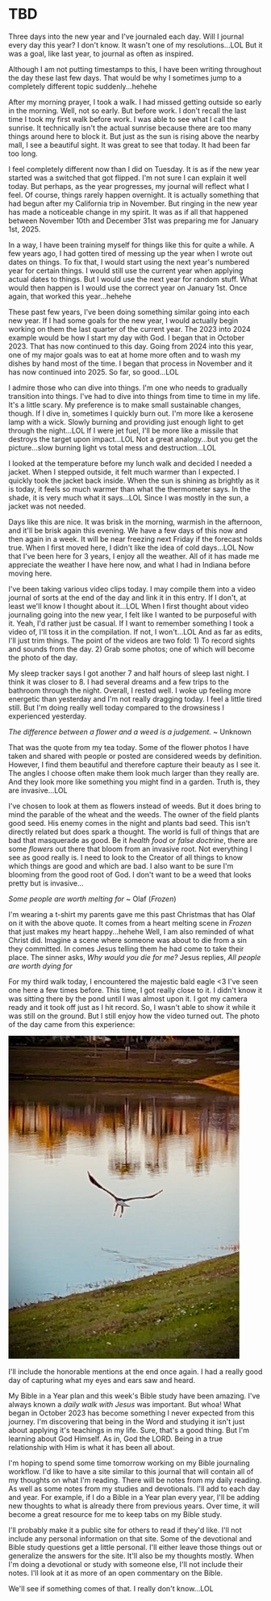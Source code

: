 # TBD

Three days into the new year and I've journaled each day. Will I journal every day this year? I don't know. It wasn't one of my resolutions...LOL But it was a goal, like last year, to journal as often as inspired.

Although I am not putting timestamps to this, I have been writing throughout the day these last few days. That would be why I sometimes jump to a completely different topic suddenly...hehehe

After my morning prayer, I took a walk. I had missed getting outside so early in the morning. Well, not so early. But before work. I don't recall the last time I took my first walk before work. I was able to see what I call the sunrise. It technically isn't the actual sunrise because there are too many things around here to block it. But just as the sun is rising above the nearby mall, I see a beautiful sight. It was great to see that today. It had been far too long.

I feel completely different now than I did on Tuesday. It is as if the new year started was a switched that got flipped. I'm not sure I can explain it well today. But perhaps, as the year progresses, my journal will reflect what I feel. Of course, things rarely happen overnight. It is actually something that had begun after my California trip in November. But ringing in the new year has made a noticeable change in my spirit. It was as if all that happened between November 10th and December 31st was preparing me for January 1st, 2025.

In a way, I have been training myself for things like this for quite a while. A few years ago, I had gotten tired of messing up the year when I wrote out dates on things. To fix that, I would start using the next year's numbered year for certain things. I would still use the current year when applying actual dates to things. But I would use the next year for random stuff. What would then happen is I would use the correct year on January 1st. Once again, that worked this year...hehehe

These past few years, I've been doing something similar going into each new year. If I had some goals for the new year, I would actually begin working on them the last quarter of the current year. The 2023 into 2024 example would be how I start my day with God. I began that in October 2023. That has now continued to this day. Going from 2024 into this year, one of my major goals was to eat at home more often and to wash my dishes by hand most of the time. I began that process in November and it has now continued into 2025. So far, so good...LOL

I admire those who can dive into things. I'm one who needs to gradually transition into things. I've had to dive into things from time to time in my life. It's a little scary. My preference is to make small sustainable changes, though. If I dive in, sometimes I quickly burn out. I'm more like a kerosene lamp with a wick. Slowly burning and providing just enough light to get through the night...LOL If I were jet fuel, I'll be more like a missile that destroys the target upon impact...LOL Not a great analogy...but you get the picture...slow burning light vs total mess and destruction...LOL

I looked at the temperature before my lunch walk and decided I needed a jacket. When I stepped outside, it felt much warmer than I expected. I quickly took the jacket back inside. When the sun is shining as brightly as it is today, it feels so much warmer than what the thermometer says. In the shade, it is very much what it says...LOL Since I was mostly in the sun, a jacket was not needed.

Days like this are nice. It was brisk in the morning, warmish in the afternoon, and it'll be brisk again this evening. We have a few days of this now and then again in a week. It will be near freezing next Friday if the forecast holds true. When I first moved here, I didn't like the idea of cold days...LOL Now that I've been here for 3 years, I enjoy all the weather. All of it has made me appreciate the weather I have here now, and what I had in Indiana before moving here.

I've been taking various video clips today. I may compile them into a video journal of sorts at the end of the day and link it in this entry. If I don't, at least we'll know I thought about it...LOL When I first thought about video journaling going into the new year, I felt like I wanted to be purposeful with it. Yeah, I'd rather just be casual. If I want to remember something I took a video of, I'll toss it in the compilation. If not, I won't...LOL And as far as edits, I'll just trim things. The point of the videos are two fold: 1) To record sights and sounds from the day. 2) Grab some photos; one of which will become the photo of the day.

My sleep tracker says I got another 7 and half hours of sleep last night. I think it was closer to 8. I had several dreams and a few trips to the bathroom through the night. Overall, I rested well. I woke up feeling more energetic than yesterday and I'm not really dragging today. I feel a little tired still. But I'm doing really well today compared to the drowsiness I experienced yesterday.

*The difference between a flower and a weed is a judgement.* ~ Unknown

That was the quote from my tea today. Some of the flower photos I have taken and shared with people or posted are considered weeds by definition. However, I find them beautiful and therefore capture their beauty as I see it. The angles I choose often make them look much larger than they really are. And they look more like something you might find in a garden. Truth is, they are invasive...LOL

I've chosen to look at them as flowers instead of weeds. But it does bring to mind the parable of the wheat and the weeds. The owner of the field plants good seed. His enemy comes in the night and plants bad seed. This isn't directly related but does spark a thought. The world is full of things that are bad that masquerade as good. Be it *health food* or *false doctrine*, there are some *flowers* out there that bloom from an invasive root. Not everything I see as good really is. I need to look to the Creator of all things to know which things are good and which are bad. I also want to be sure I'm blooming from the good root of God. I don't want to be a weed that looks pretty but is invasive...

*Some people are worth melting for* ~ Olaf (*Frozen*)

I'm wearing a t-shirt my parents gave me this past Christmas that has Olaf on it with the above quote. It comes from a heart melting scene in *Frozen* that just makes my heart happy...hehehe Well, I am also reminded of what Christ did. Imagine a scene where someone was about to die from a sin they committed. In comes Jesus telling them he had come to take their place. The sinner asks, *Why would you die for me?* Jesus replies, *All people are worth dying for*

For my third walk today, I encountered the majestic bald eagle <3 I've seen one here a few times before. This time, I got really close to it. I didn't know it was sitting there by the pond until I was almost upon it. I got my camera ready and it took off just as I hit record. So, I wasn't able to show it while it was still on the ground. But I still enjoy how the video turned out. The photo of the day came from this experience:

![Bald eagle taking off](./media/IMG_4789.jpeg)

I'll include the honorable mentions at the end once again. I had a really good day of capturing what my eyes and ears saw and heard.

My Bible in a Year plan and this week's Bible study have been amazing. I've always known a *daily walk with Jesus* was important. But whoa! What began in October 2023 has become something I never expected from this journey. I'm discovering that being in the Word and studying it isn't just about applying it's teachings in my life. Sure, that's a good thing. But I'm learning about God Himself. As in, God the LORD. Being in a true relationship with Him is what it has been all about.

I'm hoping to spend some time tomorrow working on my Bible journaling workflow. I'd like to have a site similar to this journal that will contain all of my thoughts on what I'm reading. There will be notes from my daily reading. As well as some notes from my studies and devotionals. I'll add to each day and year. For example, if I do a Bible in a Year plan every year, I'll be adding new thoughts to what is already there from previous years. Over time, it will become a great resource for me to keep tabs on my Bible study.

I'll probably make it a public site for others to read if they'd like. I'll not include any personal information on that site. Some of the devotional and Bible study questions get a little personal. I'll either leave those things out or generalize the answers for the site. It'll also be my thoughts mostly. When I'm doing a devotional or study with someone else, I'll not include their notes. I'll look at it as more of an open commentary on the Bible.

We'll see if something comes of that. I really don't know...LOL

